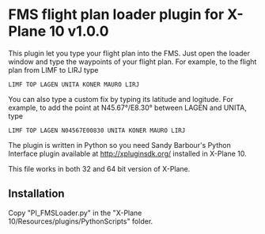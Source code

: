 FMS flight plan loader plugin for X-Plane 10 v1.0.0
===================================================

This plugin let you type your flight plan into the FMS.
Just open the loader window and type the waypoints of your flight plan.
For example, to the flight plan from LIMF to LIRJ type

	LIMF TOP LAGEN UNITA KONER MAURO LIRJ

You can also type a custom fix by typing its latitude and logitude.
For example, to add the point at N45.67°/E8.30° between LAGEN and UNITA, type

	LIMF TOP LAGEN N04567E00830 UNITA KONER MAURO LIRJ

The plugin is written in Python so you need Sandy Barbour's Python Interface plugin available at http://xpluginsdk.org/ installed in X-Plane 10.

This file works in both 32 and 64 bit version of X-Plane.

Installation
------------

Copy "PI_FMSLoader.py" in the "X-Plane 10/Resources/plugins/PythonScripts" folder.